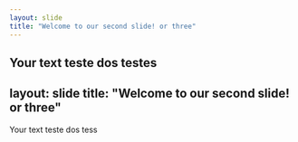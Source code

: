 ```yaml
---
layout: slide
title: "Welcome to our second slide! or three"
---
```

Your text
teste dos testes
---
layout: slide
title: "Welcome to our second slide! or three"
---
Your text
teste dos tess